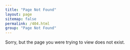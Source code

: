 ```yaml
---
title: "Page Not Found"
layout: page
sitemap: false
permalink: /404.html
group: "Page Not Found"
---
```


Sorry, but the page you were trying to view does not exist.
